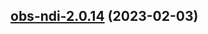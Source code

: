 

## [obs-ndi-2.0.14](https://github.com/truecharts/charts/compare/obs-ndi-2.0.13...obs-ndi-2.0.14) (2023-02-03)

